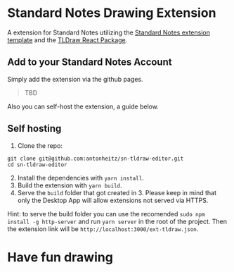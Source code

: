 # Standard Notes Drawing Extension

A extension for Standard Notes utilizing the [Standard Notes extension template](https://github.com/standardnotes/editor-template-cra-typescript) and the [TLDraw React Package](https://github.com/Tldraw/Tldraw).

## Add to your Standard Notes Account

Simply add the extension via the github pages.

> TBD

Also you can self-host the extension, a guide below.

## Self hosting

1. Clone the repo:

```
git clone git@github.com:antonheitz/sn-tldraw-editor.git
cd sn-tldraw-editor
```

2. Install the dependencies with `yarn install`.
3. Build the extension with `yarn build`.
4. Serve the `build` folder that got created in 3. Please keep in mind that only the Desktop App will allow extensions not served via HTTPS.

Hint: to serve the build folder you can use the recomended `sudo npm install -g http-server` and run `yarn server` in the root of the project. Then the extension link will be `http://localhost:3000/ext-tldraw.json`.

# Have fun drawing
